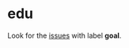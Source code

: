 edu
===
Look for the [issues](https://github.com/lkde/edu/issues?labels=goal&page=1&state=open) with label **goal**.
